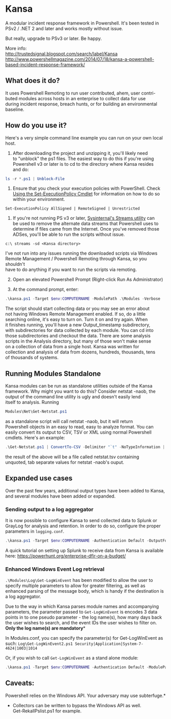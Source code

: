 Kansa
=====

A modular incident response framework in Powershell. It's been tested in PSv2 / .NET 2 and
later and works mostly without issue.

But really, upgrade to PSv3 or later. Be happy.

More info:  
http://trustedsignal.blogspot.com/search/label/Kansa  
http://www.powershellmagazine.com/2014/07/18/kansa-a-powershell-based-incident-response-framework/

## What does it do?
It uses Powershell Remoting to run user contributed, ahem, user contri-  
buted modules across hosts in an enterprise to collect data for use  
during incident response, breach hunts, or for building an environmental  
baseline.

## How do you use it?
Here's a very simple command line example you can run on your own local  
host.  

1.  After downloading the project and unzipping it, you'll likely need  
to "unblock" the ps1 files. The easiest way to do this if you're using  
Powershell v3 or later is to cd to the directory where Kansa resides  
and do:  
```Powershell
ls -r *.ps1 | Unblock-File
```
1. Ensure that you check your execution policies with PowerShell. Check [Using the Set-ExecutionPolicy Cmdlet](https://technet.microsoft.com/en-us/library/ee176961.aspx) for information on how to do so within your environment.  
```
Set-ExecutionPolicy AllSigned | RemoteSigned | Unrestricted
```
1. If you're not running PS v3 or later, [Sysinternal's Streams utility](https://technet.microsoft.com/en-us/sysinternals/streams.aspx) can  
be used to remove the alternate data streams that Powershell uses to  
determine if files came from the Internet. Once you've removed those  
ADSes, you'll be able to run the scripts without issue.  
```
c:\ streams -sd <Kansa directory>
```

I've not run into any issues running the downloaded scripts via Windows  
Remote Management / Powershell Remoting through Kansa, so you shouldn't  
have to do anything if you want to run the scripts via remoting.  

2.  Open an elevated Powershell Prompt (Right-click Run As Administrator)  

3.  At the command prompt, enter:
```Powershell
.\kansa.ps1 -Target $env:COMPUTERNAME -ModulePath .\Modules -Verbose  
```
The script should start collecting data or you may see an error about  
not having Windows Remote Management enabled. If so, do a little  
searching online, it's easy to turn on. Turn it on and try again. When  
it finishes running, you'll have a new Output_timestamp subdirectory,  
with subdirectories for data collected by each module. You can cd into  
those subdirectories and checkout the data. There are some analysis  
scripts in the Analysis directory, but many of those won't make sense  
on a collection of data from a single host. Kansa was written for  
collection and analysis of data from dozens, hundreds, thousands, tens  
of thousands of systems.  

## Running Modules Standalone
Kansa modules can be run as standalone utilities outside of the Kansa  
framework. Why might you want to do this? Consider netstat -naob, the  
output of the command line utility is ugly and doesn't easily lend  
itself to analysis. Running  
```Powershell
Modules\Net\Get-Netstat.ps1
```
as a standalone script will call netstat -naob, but it will return  
Powershell objects in an easy to read, easy to analyze format. You can  
easily convert its output to CSV, TSV or XML using normal Powershell  
cmdlets. Here's an example:  
```Powershell
.\Get-Netstat.ps1 | ConvertTo-CSV -Delimiter "`t" -NoTypeInformation | % { $_ -replace "`"" } | Set-Content netstat.tsv
```
the result of the above will be a file called netstat.tsv containing  
unquoted, tab separate values for netstat -naob's ouput.

## Expanded use cases
Over the past few years, additional output types have been added to Kansa, and several modules have been added or expanded.

### Sending output to a log aggregator
It is now possible to configure Kansa to send collected data to Splunk or GrayLog for analysis and retention. In order to do so, configure the proper parameters in ```logging.conf```.
```Powershell
.\kansa.ps1 -Target $env:COMPUTERNAME -Authentication Default -OutputFormat SPLUNK
```
A quick tutorial on setting up Splunk to receive data from Kansa is available here: https://powerhunt.org/enterprise-dfir-on-a-budget/

### Enhanced Windows Event Log retrieval
```.\Modules\Log\Get-LogWinEvent``` has been modified to allow the user to specify multiple parameters to allow for greater filtering, as well as enhanced parsing of the message body, which is handy if the destination is a log aggregator.

Due to the way in which Kansa parses module names and accompanying parameters, the parameter passed to ```Get-LogWinEvent``` is encodes 3 data points in to one pseudo parameter - the log name(s), how many days back the user wishes to search, and the event IDs the user wishes to filter on. **Only the log name(s) are mandatory***

In Modules.conf, you can specify the parameter(s) for Get-LogWinEvent as such:
```Log\Get-LogWinEvent2.ps1 Security|Application|System-7-4624|1003|1014```

Or, if you wish to call ```Get-LogWinEvent``` as a stand alone module:
```Powershell
.\kansa.ps1 -Target $env:COMPUTERNAME -Authentication Default -ModulePath ".\Modules\Log\Get-LogWinEvent2.ps1 Security-7-4624"
```

## Caveats:
Powershell relies on the Windows API. Your adversary may use subterfuge.*

* Collectors can be written to bypass the Windows API as well.  
Get-RekallPslist.ps1 for example.
